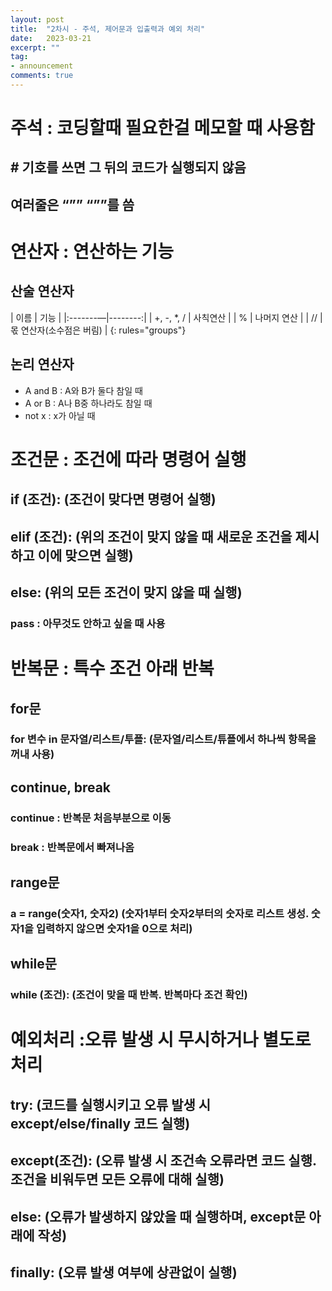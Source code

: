 ```yaml
---
layout: post
title:  "2차시 - 주석, 제어문과 입출력과 예외 처리"
date:   2023-03-21
excerpt: ""
tag:
- announcement
comments: true
---
```


# 주석 : 코딩할때 필요한걸 메모할 때 사용함

## # 기호를 쓰면 그 뒤의 코드가 실행되지 않음

## 여러줄은 “”” “””를 씀

# 연산자 : 연산하는 기능

## 산술 연산자
| 이름 | 기능 |
|:-------—|--------:|
| +, -, *, / | 사칙연산 |
| % | 나머지 연산 |
| // | 몫 연산자(소수점은 버림) |
{: rules="groups"}

## 논리 연산자
* A and B : A와 B가 둘다 참일 때
* A or B : A나 B중 하나라도 참일 때
* not x : x가 아닐 때

# 조건문 : 조건에 따라 명령어 실행

## if (조건): (조건이 맞다면 명령어 실행)
## elif (조건): (위의 조건이 맞지 않을 때 새로운 조건을 제시하고 이에 맞으면 실행)
## else: (위의 모든 조건이 맞지 않을 때 실행)

### pass : 아무것도 안하고 싶을 때 사용

# 반복문 : 특수 조건 아래 반복

## for문
### for 변수 in 문자열/리스트/투플: (문자열/리스트/튜플에서 하나씩 항목을 꺼내 사용)

## continue, break
### continue : 반복문 처음부분으로 이동
### break : 반복문에서 빠져나옴

## range문
### a = range(숫자1, 숫자2) (숫자1부터 숫자2부터의 숫자로 리스트 생성. 숫자1을 입력하지 않으면 숫자1을 0으로 처리)

## while문
### while (조건): (조건이 맞을 때 반복. 반복마다 조건 확인)

# 예외처리 :오류 발생 시 무시하거나 별도로 처리
## try: (코드를 실행시키고 오류 발생 시 except/else/finally 코드 실행)
## except(조건): (오류 발생 시 조건속 오류라면 코드 실행. 조건을 비워두면 모든 오류에 대해 실행)
## else: (오류가 발생하지 않았을 때 실행하며, except문 아래에 작성)
## finally: (오류 발생 여부에 상관없이 실행)
